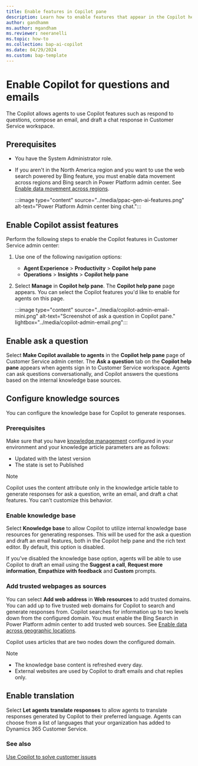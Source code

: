 ```yaml
---
title: Enable features in Copilot pane
description: Learn how to enable features that appear in the Copilot help pane to increase agent productivity in Customer Service workspace.
author: gandhamm
ms.author: mgandham
ms.reviewer: neeranelli
ms.topic: how-to 
ms.collection: bap-ai-copilot
ms.date: 04/29/2024
ms.custom: bap-template 
---
```


# Enable Copilot for questions and emails

The Copilot allows agents to use Copilot features such as respond to questions, compose an email, and draft a chat response in Customer Service workspace.

## Prerequisites

- You have the System Administrator role.
- If you aren't in the North America region and you want to use the web search powered by Bing feature, you must enable data movement across regions and Bing search in Power Platform admin center. See [Enable data movement across regions](/power-platform/admin/geographical-availability-copilot).

   :::image type="content" source="../media/ppac-gen-ai-features.png" alt-text="Power Platform Admin center bing chat.":::

## Enable Copilot assist features

Perform the following steps to enable the Copilot features in Customer Service admin center:

1. Use one of the following navigation options:
      - **Agent Experience** > **Productivity** > **Copilot help pane**
      - **Operations** > **Insights** > **Copilot help pane**
1. Select **Manage** in **Copilot help pane**. The **Copilot help pane** page appears. You can select the Copilot features you'd like to enable for agents on this page.

     :::image type="content" source="../media/copilot-admin-email-mini.png" alt-text="Screenshot of ask a question in Copilot pane." lightbox="../media/copilot-admin-email.png":::


## Enable ask a question

Select **Make Copilot available to agents** in the **Copilot help pane** page of Customer Service admin center. The **Ask a question** tab on the **Copilot help pane** appears when agents sign in to Customer Service workspace. Agents can ask questions conversationally, and Copilot answers the questions based on the internal knowledge base sources.


## Configure knowledge sources

You can configure the knowledge base for Copilot to generate responses.

### Prerequisites

Make sure that you have [knowledge management](set-up-knowledge-management-embedded-knowledge-search.md#setup-overview) configured in your environment and your knowledge article parameters are as follows:
   - Updated with the latest version
   - The state is set to Published

> [!NOTE]
 > Copilot uses the content attribute only in the knowledge article table to generate responses for ask a question, write an email, and draft a chat features. You can't customize this behavior.

### Enable knowledge base

Select **Knowledge base** to allow Copilot to utilize internal knowledge base resources for generating responses. This will be used for the ask a question and draft an email features, both in the Copilot help pane and the rich text editor. By default, this option is disabled.

If you've disabled the knowledge base option, agents will be able to use Copilot to draft an email using the **Suggest a call**, **Request more information**, **Empathize with feedback** and **Custom** prompts.

### Add trusted webpages as sources

You can select **Add web address** in **Web resources** to add trusted domains. You can add up to five trusted web domains for Copilot to search and generate responses from. Copilot searches for information up to two levels down from the configured domain. You must enable the Bing Search in Power Platform admin center to add trusted web sources. See [Enable data across geographic locations](/microsoft-copilot-studio/manage-data-movement-outside-us#enable-data-across-geographic-locations).

Copilot uses articles that are two nodes down the configured domain.

> [!NOTE]
> - The knowledge base content is refreshed every day.
> - External websites are used by Copilot to draft emails and chat replies only.

## Enable translation

Select **Let agents translate responses** to allow agents to translate responses generated by Copilot to their preferred language. Agents can choose from a list of languages that your organization has added to Dynamics 365 Customer Service.



### See also

[Use Copilot to solve customer issues](../use/use-copilot-features.md)
